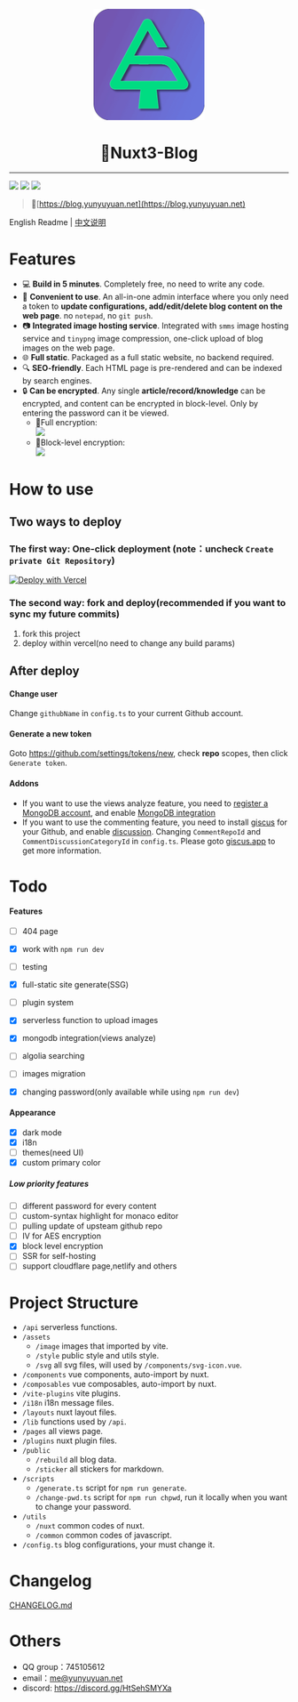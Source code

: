 <p align="center">
<img width="200px" src="public/favicon.png" />
</p>
<h1 align="center">💎Nuxt3-Blog</h1>

---

[![](https://img.shields.io/github/license/yunyuyuan/nuxt3-blog)](/LICENSE) ![](https://img.shields.io/badge/vue-v3-%234FC08D?logo=vue.js) ![](https://img.shields.io/badge/nuxt-v3-%2300DC82?logo=nuxt.js)

> 🚀[https://blog.yunyuyuan.net](https://blog.yunyuyuan.net)

English Readme | [中文说明](/README.zh.md)

# Features
* 💻 **Build in 5 minutes**. Completely free, no need to write any code.
* 🤝 **Convenient to use**. An all-in-one admin interface where you only need a token to **update configurations, add/edit/delete blog content on the web page**. no `notepad`, no `git push`.
* 📷 **Integrated image hosting service**. Integrated with `smms` image hosting service and `tinypng` image compression, one-click upload of blog images on the web page.
* 🌐 **Full static**. Packaged as a full static website, no backend required.
* 🔍 **SEO-friendly**. Each HTML page is pre-rendered and can be indexed by search engines.
* 🔒 **Can be encrypted**. Any single **article/record/knowledge** can be encrypted, and content can be encrypted in block-level. Only by entering the password can it be viewed.
  * 🚪Full encryption:  
      <img height="300px" src="https://s2.loli.net/2023/03/09/6loknpQFATqSOMB.png"/>
  * 🚪Block-level encryption:  
      <img height="300px" src="https://s2.loli.net/2023/03/09/9UQurkTGaOSY3j4.png"/>

# How to use
## Two ways to deploy
### The first way: One-click deployment (note：uncheck `Create private Git Repository`)
[![Deploy with Vercel](https://vercel.com/button)](https://vercel.com/new/clone?repository-url=https%3A%2F%2Fgithub.com%2Fyunyuyuan%2Fnuxt3-blog&repository-name=nuxt3-blog)

### The second way: fork and deploy(recommended if you want to sync my future commits)
1. fork this project
2. deploy within vercel(no need to change any build params)


## After deploy
#### Change user
Change `githubName` in `config.ts` to your current Github account.

#### Generate a new token
Goto https://github.com/settings/tokens/new, check **repo** scopes, then click `Generate token`.

#### Addons
* If you want to use the views analyze feature, you need to [register a MongoDB account](https://www.mongodb.com/cloud/atlas/register), and enable [MongoDB integration](https://vercel.com/integrations/mongodbatlas)
* If you want to use the commenting feature, you need to install [giscus](https://github.com/apps/giscus) for your Github, and enable [discussion](https://docs.github.com/en/repositories/managing-your-repositorys-settings-and-features/enabling-features-for-your-repository/enabling-or-disabling-github-discussions-for-a-repository). Changing `CommentRepoId` and `CommentDiscussionCategoryId` in `config.ts`. Please goto [giscus.app](giscus.app) to get more information.

# Todo
#### Features
- [ ] 404 page
- [x] work with `npm run dev`
- [ ] testing
- [x] full-static site generate(SSG)
- [ ] plugin system
- [x] serverless function to upload images
- [x] mongodb integration(views analyze)
- [ ] algolia searching
- [ ] images migration
- [x] changing password(only available while using `npm run dev`)


#### Appearance
- [x] dark mode
- [x] i18n
- [ ] themes(need UI)
- [x] custom primary color
##### Low priority features
- [ ] different password for every content
- [ ] custom-syntax highlight for monaco editor
- [ ] pulling update of upsteam github repo
- [ ] IV for AES encryption
- [x] block level encryption
- [ ] SSR for self-hosting
- [ ] support cloudflare page,netlify and others

# Project Structure
* `/api` serverless functions.
* `/assets`
  * `/image` images that imported by vite.
  * `/style` public style and utils style.
  * `/svg` all svg files, will used by `/components/svg-icon.vue`.
* `/components` vue components, auto-import by nuxt.
* `/composables` vue composables, auto-import by nuxt.
* `/vite-plugins` vite plugins.
* `/i18n` i18n message files.
* `/layouts` nuxt layout files.
* `/lib` functions used by `/api`.
* `/pages` all views page.
* `/plugins` nuxt plugin files.
* `/public`
  * `/rebuild` all blog data.
  * `/sticker` all stickers for markdown.
* `/scripts`
  * `/generate.ts` script for `npm run generate`.
  * `/change-pwd.ts` script for `npm run chpwd`, run it locally when you want to change your password.
* `/utils`
  * `/nuxt` common codes of nuxt.
  * `/common` common codes of javascript.
* `/config.ts` blog configurations, your must change it.


# Changelog

[CHANGELOG.md](/CHANGELOG.md)

# Others
* QQ group：745105612
* email：me@yunyuyuan.net
* discord: https://discord.gg/HtSehSMYXa

